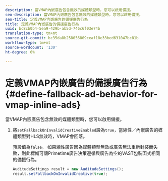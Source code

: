 ```yaml
---
description: 當VMAP內嵌廣告包含無效的媒體類型時，您可以啟用備援。
seo-description: 當VMAP內嵌廣告包含無效的媒體類型時，您可以啟用備援。
seo-title: 定義VMAP內嵌廣告的備援廣告行為
title: 定義VMAP內嵌廣告的備援廣告行為
uuid: bc8cb0b4-5ea9-429b-ab5d-746c6f03e74b
translation-type: tm+mt
source-git-commit: bc35da8b258056809ceaf18e33bed631047bc81b
workflow-type: tm+mt
source-wordcount: '130'
ht-degree: 0%

---
```



# 定義VMAP內嵌廣告的備援廣告行為{#define-fallback-ad-behavior-for-vmap-inline-ads}

當VMAP內嵌廣告包含無效的媒體類型時，您可以啟用備援。

1. 將`setFallbackOnInvalidCreativeEnabled`設為`true`，當線性／內嵌廣告的媒體類型對HLS無效時，VMAP會回落。

   預設值為`false`。 如果線性廣告因為媒體類型無效或廣告無法重新封裝而失敗，則此標幟可讓Primetime廣告決策遵循與廣告為空的VAST包裝函式相同的備援行為。

   ```java
   AuditudeSettings result = new AuditudeSettings(); 
   result.setFallbackOnInvalidCreative(true);
   ```
